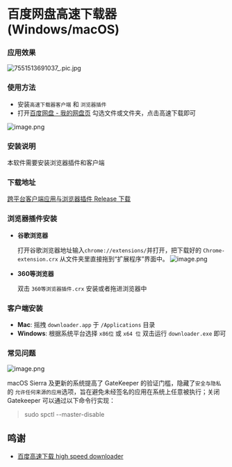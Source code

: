 百度网盘高速下载器 (Windows/macOS)
=================
### 应用效果
![7551513691037_.pic.jpg](https://img.hacpai.com/file/2017/12/7b7365edcfb848bcb3448d404b9bd440_7551513691037_pic.jpg)

### 使用方法
- 安装`高速下载器客户端` 和 `浏览器插件`
- 打开[百度网盘 - 我的网盘页](https://pan.baidu.com/disk/home) 勾选文件或文件夹，点击高速下载即可

![image.png](https://img.hacpai.com/file/2017/12/68c0512566d747d6bc47a791aa7ed372_image.png)

### 安装说明

本软件需要安装浏览器插件和客户端

### 下载地址

[跨平台客户端应用与浏览器插件 Release 下载](https://github.com/sarkrui/high-speed-downloader/releases/tag/v2.0.0)

### 浏览器插件安装
* **谷歌浏览器**

  打开谷歌浏览器地址输入`chrome://extensions/`并打开，把下载好的 `Chrome-extension.crx` 从文件夹里直接拖到“扩展程序”界面中。
  ![image.png](https://img.hacpai.com/file/2017/12/1e8b0fbac8514920931918731ac966bd_image.png)

* **360等浏览器** 

  双击 `360等浏览器插件.crx` 安装或者拖进浏览器中

### 客户端安装

- **Mac**: 摇拽 `downloader.app` 于  `/Applications` 目录
- **Windows**: 根据系统平台选择 `x86位` 或 `x64 位` 双击运行 `downloader.exe` 即可

### 常见问题
![image.png](https://img.hacpai.com/file/2017/12/26f3bac005be4dfcae8053adcea93da3_image.png)

macOS Sierra 及更新的系统提高了 GateKeeper 的验证门槛，隐藏了`安全与隐私` 的 `允许任何来源的应用`选项，旨在避免未经签名的应用在系统上任意被执行；关闭 Gatekeeper 可以通过以下命令行实现：

>  sudo spctl --master-disable

## 鸣谢

* [百度高速下载 high speed downloader](https://github.com/high-speed-downloader/high-speed-downloader)